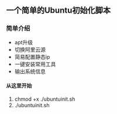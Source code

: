 ## 一个简单的Ubuntu初始化脚本

### 简单介绍

* apt升级
* 切换阿里云源
* 简易配置静态ip
* 一键安装常用工具
* 输出系统信息


#### 从这里开始

1. chmod +x ./ubuntuinit.sh
2. ./ubuntuinit.sh

####

